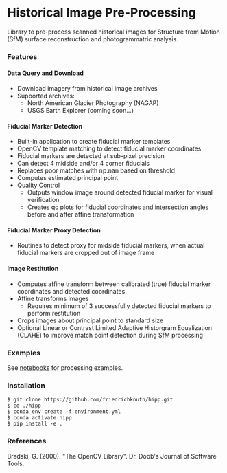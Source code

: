 # Historical Image Pre-Processing
Library to pre-process scanned historical images for Structure from Motion (SfM) surface reconstruction and photogrammatric analysis. 

### Features

#### Data Query and Download
- Download imagery from historical image archives 
- Supported archives:
  - North American Glacier Photography (NAGAP)
  - USGS Earth Explorer (coming soon...)

#### Fiducial Marker Detection 
- Built-in application to create fiducial marker templates
- OpenCV template matching to detect fiducial marker coordinates
- Fiducial markers are detected at sub-pixel precision
- Can detect 4 midside and/or 4 corner fiducials
- Replaces poor matches with np.nan based on threshold
- Computes estimated principal point
- Quality Control
  - Outputs window image around detected fiducial marker for visual verification
  - Creates qc plots for fiducial coordinates and intersection angles before and after affine transformation
  
#### Fiducial Marker Proxy Detection 
- Routines to detect proxy for midside fiducial markers, when actual fiducial markers are cropped out of image frame

#### Image Restitution 
- Computes affine transform between calibrated (true) fiducial marker coordinates and detected coordinates
- Affine transforms images
  - Requires minimum of 3 successfully detected fiducial markers to perform restitution
- Crops images about principal point to standard size
- Optional Linear or Contrast Limited Adaptive Historgram Equalization (CLAHE) to improve match point detection during SfM processing

### Examples
See [notebooks](./examples/) for processing examples.

### Installation
```
$ git clone https://github.com/friedrichknuth/hipp.git
$ cd ./hipp
$ conda env create -f environment.yml
$ conda activate hipp
$ pip install -e .
```

### References

Bradski, G. (2000). "The OpenCV Library". Dr. Dobb&#x27;s Journal of Software Tools.
